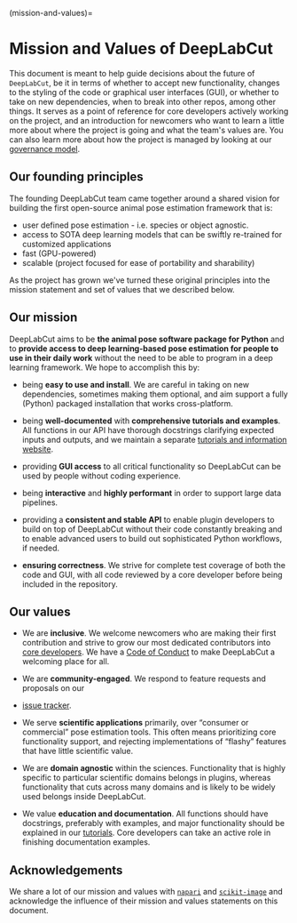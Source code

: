 (mission-and-values)=
# Mission and Values of DeepLabCut

This document is meant to help guide decisions about the future of `DeepLabCut`, be it in terms of
whether to accept new functionality, changes to the styling of the code or graphical user interfaces (GUI),
or whether to take on new dependencies, when to break into other repos, among other things. It serves as a point of
reference for core developers actively working on the project, and an introduction for
newcomers who want to learn a little more about where the project is going and what the team's
values are. You can also learn more about how the project is managed by looking at our
[governance model](governance-model).

## Our founding principles

The founding DeepLabCut team came together around a shared vision for building the first open-source animal pose
estimation framework that is:

- user defined pose estimation - i.e. species or object agnostic.
- access to SOTA deep learning models that can be swiftly re-trained for customized applications
- fast (GPU-powered)
- scalable (project focused for ease of portability and sharability)


As the project has grown we've turned these original principles into the mission statement and set of values that we
described below.

## Our mission

DeepLabCut aims to be **the animal pose software package for Python** and to **provide access to deep learning-based
pose estimation for people to use in their daily work** without the need to be able to program in a deep learning
framework. We hope to accomplish this by:

- being **easy to use and install**. We are careful in taking on new dependencies, sometimes making them optional, and
aim support a fully (Python) packaged installation that works cross-platform.

- being **well-documented** with **comprehensive tutorials and examples**. All functions in our API have thorough
docstrings clarifying expected inputs and outputs, and we maintain a separate
[tutorials and information website](http://deeplabcut.org).

- providing **GUI access** to all critical functionality so DeepLabCut can be used by people without coding experience.

- being **interactive** and **highly performant** in order to support large data pipelines.

- providing a **consistent and stable API** to enable plugin developers to build on top of DeepLabCut without their
code constantly breaking and to enable advanced users to build out sophisticated Python workflows, if needed.

- **ensuring correctness**. We strive for complete test coverage of both the code and GUI, with all code reviewed by a
core developer before being included in the repository.

## Our values

- We are **inclusive**. We welcome newcomers who are making their first contribution and strive to grow our most
dedicated contributors into [core developers](https://github.com/orgs/DeepLabCut/teams/core-developers).
We have a [Code of Conduct](https://github.com/DeepLabCut/DeepLabCut/blob/main/CODE_OF_CONDUCT.md) to make DeepLabCut
a welcoming place for all.

- We are **community-engaged**. We respond to feature requests and proposals on our
- [issue tracker](https://github.com/DeepLabCut/DeepLabCut/issues).

- We serve **scientific applications** primarily, over “consumer or commercial” pose estimation tools. This often means
prioritizing core functionality support, and rejecting implementations of “flashy” features that have little
scientific value.

- We are **domain agnostic** within the sciences. Functionality that is highly specific to particular scientific
domains belongs in plugins, whereas functionality that cuts across many domains and is likely to be widely used belongs
inside DeepLabCut.

- We value **education and documentation**. All functions should have docstrings, preferably with examples, and major
functionality should be explained in our [tutorials](http://deeplabcut.org). Core developers can take an active role
in finishing documentation examples.


## Acknowledgements

We share a lot of our mission and values with [`napari`](https://napari.org/stable/community/mission_and_values.html)
and [`scikit-image`](https://scikit-image.org/docs/stable/about/values.html) and acknowledge the influence of their
mission and values statements on this document.
